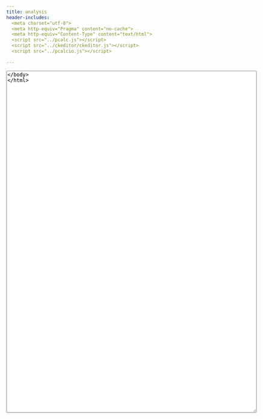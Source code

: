 ```yaml
---
title: analysis
header-includes:
  <meta charset="utf-8">
  <meta http-equiv="Pragma" content="no-cache">
  <meta http-equiv="Content-Type" content="text/html">
  <script src="../pcalc.js"></script>
  <script src="../ckeditor/ckeditor.js"></script>
  <script src="../pcalcio.js"></script>
  
---
```

<form id="form1"><textarea name="editor1" id="editor1" rows=60 cols=80>

